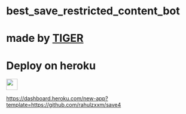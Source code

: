 # best_save_restricted_content_bot
# made by [TIGER](https://t.me/TIGER0054) 

 
# Deploy on heroku


<a href="https://dashboard.heroku.com/new?template=https://github.com/TIGER7815/SAVE4">
     <img height="30px" src="https://img.shields.io/badge/Deploy%20To%20Heroku-blueviolet?style=for-the-badge&logo=heroku">
  </a>

 https://dashboard.heroku.com/new-app?template=https://github.com/rahulzxxm/save4
